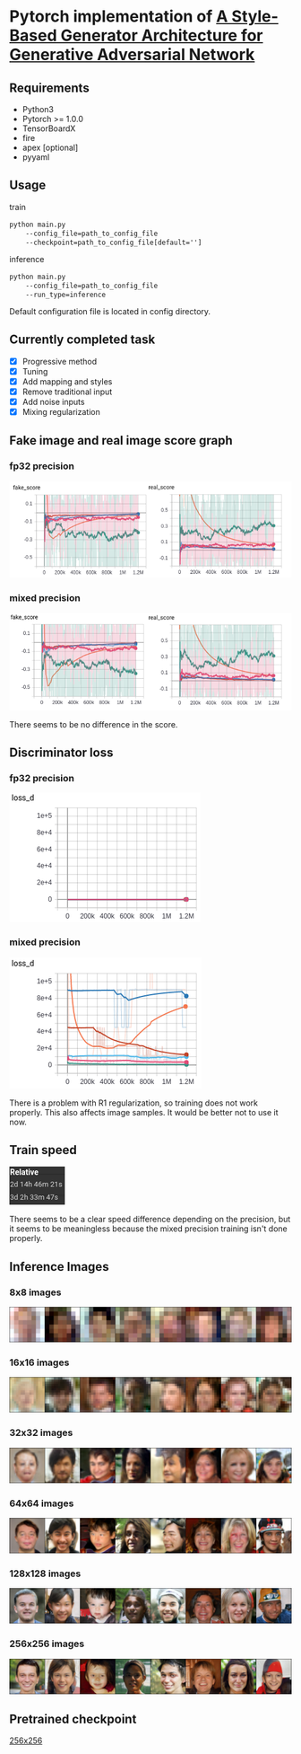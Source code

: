 # Pytorch implementation of [A Style-Based Generator Architecture for Generative Adversarial Network](https://arxiv.org/abs/1812.04948)

## Requirements

- Python3
- Pytorch >= 1.0.0
- TensorBoardX
- fire
- apex [optional] 
- pyyaml

## Usage

train
```
python main.py 
    --config_file=path_to_config_file
    --checkpoint=path_to_config_file[default='']
```

inference
```
python main.py 
    --config_file=path_to_config_file
    --run_type=inference
```

Default configuration file is located in config directory.

## Currently completed task

* [x] Progressive method
* [x] Tuning
* [x] Add mapping and styles 
* [x] Remove traditional input 
* [x] Add noise inputs 
* [x] Mixing regularization

## Fake image and real image score graph

### fp32 precision
![fp32_score](images/fp32_score.png)

### mixed precision
![mixed_score](images/mixed_score.png)

There seems to be no difference in the score.

## Discriminator loss

### fp32 precision
![fp32_dloss](images/fp32_loss_d.png)

### mixed precision
![mixed_dloss](images/mixed_loss_d.png)

There is a problem with R1 regularization, so training does not work properly. This also affects image samples. It would be better not to use it now.

## Train speed

![precision_speed](images/precision_speed.png)

There seems to be a clear speed difference depending on the precision, but it seems to be meaningless because the mixed precision training isn't done properly.

## Inference Images

### 8x8 images
![8x8](images/8x8.png)
### 16x16 images
![16x16](images/16x16.png)
### 32x32 images
![32x32](images/32x32.png)
### 64x64 images
![64x64](images/64x64.png)
### 128x128 images
![128x128](images/128x128.png)
### 256x256 images
![256x256](images/256x256.png)

## Pretrained checkpoint

[256x256](https://drive.google.com/file/d/1YDNeDD5G-BI5Zx5RGnlggBMFinp2z8OH/view?usp=sharing)
